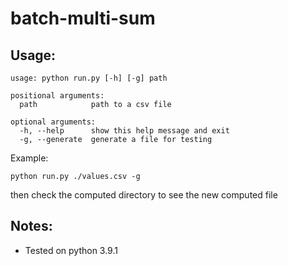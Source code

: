# batch-multi-sum

## Usage:
```
usage: python run.py [-h] [-g] path

positional arguments:
  path            path to a csv file

optional arguments:
  -h, --help      show this help message and exit
  -g, --generate  generate a file for testing
```

Example:
```
python run.py ./values.csv -g
```
then check the computed directory to see the new computed file

## Notes:
* Tested on python 3.9.1